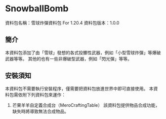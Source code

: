 # SnowballBomb

 資料包名稱：雪球炸彈資料包 For 1.20.4
 資料包版本：1.0.0

## 簡介

 本資料包添加了由「雪球」發想的各式投擲性武器，例如「小型雪球炸彈」等爆破武器等等。
 其他的也有一些非爆破型武器，例如「閃光彈」等等。

## 安裝須知

 本資料包不需要執行安裝程序，僅需要把資料包放進世界中即可直接使用。
 本資料包需依附下列資料包來運作：

 1. 芒果羊羊自定義合成台（MeroCraftingTable）
 該資料包提供物品合成功能，缺失時將導致無法合成物品。
 
